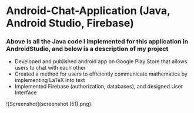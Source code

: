 # Android-Chat-Application (Java, Android Studio, Firebase)
### Above is all the Java code I implemented for this application in AndroidStudio, and below is a description of my project
-	Developed and published android app on Google Play Store that allows users to chat with each other 
-	Created a method for users to efficiently communicate mathematics by implementing LaTeX into text
-	Implemented Firebase (authorization, databases), and designed User Interface 

![Screenshot](screenshot (51).png)



